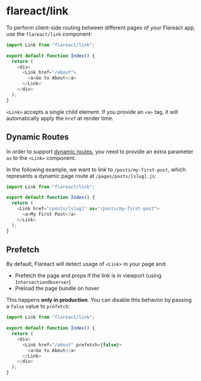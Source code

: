 # flareact/link

To perform client-side routing between different pages of your Flareact app, use the `flareact/link` component:

```js
import Link from "flareact/link";

export default function Index() {
  return (
    <div>
      <Link href="/about">
        <a>Go to About</a>
      </Link>
    </div>
  );
}
```

`<Link>` accepts a single child element. If you provide an `<a>` tag, it will automatically apply the `href` at render time.

## Dynamic Routes

In order to support [dynamic routes](/docs/dynamic-routes), you need to provide an extra parameter `as` to the `<Link>` component.

In the following example, we want to link to `/posts/my-first-post`, which represents a dynamic page route at `/pages/posts/[slug].js`:

```js
import Link from "flareact/link";

export default function Index() {
  return (
    <Link href="/posts/[slug]" as="/posts/my-first-post">
      <a>My First Post</a>
    </Link>
  );
}
```

## Prefetch

By default, Flareact will detect usage of `<Link>` in your page and:

- Prefetch the page and props if the link is in viewport (using `IntersectionObserver`)
- Preload the page bundle on hover

This happens **only in production**. You can disable this behavior by passing a `false` value to `prefetch`:

```js
import Link from "flareact/link";

export default function Index() {
  return (
    <div>
      <Link href="/about" prefetch={false}>
        <a>Go to About</a>
      </Link>
    </div>
  );
}
```
